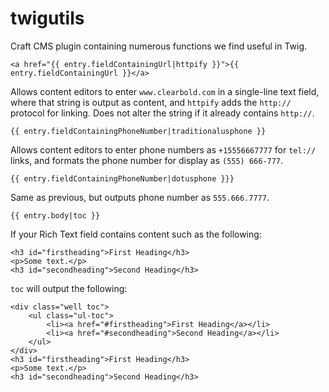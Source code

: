 # twigutils
Craft CMS plugin containing numerous functions we find useful in Twig.

```
<a href="{{ entry.fieldContainingUrl|httpify }}">{{ entry.fieldContainingUrl }}</a>
```

Allows content editors to enter `www.clearbold.com` in a single-line text field, where that string is output as content, and `httpify` adds the `http://` protocol for linking. Does not alter the string if it already contains `http://`.

```
{{ entry.fieldContainingPhoneNumber|traditionalusphone }}
```

Allows content editors to enter phone numbers as `+15556667777` for `tel://` links, and formats the phone number for display as `(555) 666-777`.

```
{{ entry.fieldContainingPhoneNumber|dotusphone }}}
```

Same as previous, but outputs phone number as `555.666.7777`.

```
{{ entry.body|toc }}
```

If your Rich Text field contains content such as the following:

```
<h3 id="firstheading">First Heading</h3>
<p>Some text.</p>
<h3 id="secondheading">Second Heading</h3>
```

`toc` will output the following:

```
<div class="well toc">
    <ul class="ul-toc">
        <li><a href="#firstheading">First Heading</a></li>
        <li><a href="#secondheading">Second Heading</a></li>
    </ul>
</div>
<h3 id="firstheading">First Heading</h3>
<p>Some text.</p>
<h3 id="secondheading">Second Heading</h3>
```
